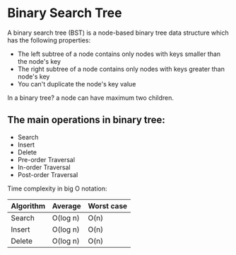 # Binary Search Tree

A binary search tree (BST) is a node-based binary tree data structure which has the following properties:

+ The left subtree of a node contains only nodes with keys smaller than the node's key
+ The right subtree of a node contains only nodes with keys greater than node's key
+ You can't duplicate the node's key value

In a binary tree? a node can have maximum two children.

## The main operations in binary tree:

* Search 
* Insert
* Delete 
* Pre-order Traversal 
* In-order Traversal
* Post-order Traversal

Time complexity in big O notation:

| Algorithm | Average  | Worst case |
|-----------|----------|------------|
| Search    | O(log n) | O(n)       |
| Insert    | O(log n) | O(n)       |
| Delete    | O(log n) | O(n)       |
